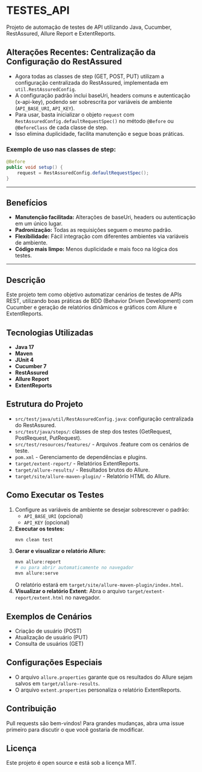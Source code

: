 # TESTES_API

Projeto de automação de testes de API utilizando Java, Cucumber, RestAssured, Allure Report e ExtentReports.

## Alterações Recentes: Centralização da Configuração do RestAssured

- Agora todas as classes de step (GET, POST, PUT) utilizam a configuração centralizada do RestAssured, implementada em `util.RestAssuredConfig`.
- A configuração padrão inclui baseUri, headers comuns e autenticação (x-api-key), podendo ser sobrescrita por variáveis de ambiente (`API_BASE_URI`, `API_KEY`).
- Para usar, basta inicializar o objeto `request` com `RestAssuredConfig.defaultRequestSpec()` no método `@Before` ou `@BeforeClass` de cada classe de step.
- Isso elimina duplicidade, facilita manutenção e segue boas práticas.

### Exemplo de uso nas classes de step:
```java
@Before
public void setup() {
    request = RestAssuredConfig.defaultRequestSpec();
}
```

---

## Benefícios
- **Manutenção facilitada:** Alterações de baseUri, headers ou autenticação em um único lugar.
- **Padronização:** Todas as requisições seguem o mesmo padrão.
- **Flexibilidade:** Fácil integração com diferentes ambientes via variáveis de ambiente.
- **Código mais limpo:** Menos duplicidade e mais foco na lógica dos testes.

---

## Descrição
Este projeto tem como objetivo automatizar cenários de testes de APIs REST, utilizando boas práticas de BDD (Behavior Driven Development) com Cucumber e geração de relatórios dinâmicos e gráficos com Allure e ExtentReports.

## Tecnologias Utilizadas
- **Java 17**
- **Maven**
- **JUnit 4**
- **Cucumber 7**
- **RestAssured**
- **Allure Report**
- **ExtentReports**

## Estrutura do Projeto
- `src/test/java/util/RestAssuredConfig.java`: configuração centralizada do RestAssured.
- `src/test/java/steps/`: classes de step dos testes (GetRequest, PostRequest, PutRequest).
- `src/test/resources/features/` - Arquivos .feature com os cenários de teste.
- `pom.xml` - Gerenciamento de dependências e plugins.
- `target/extent-report/` - Relatórios ExtentReports.
- `target/allure-results/` - Resultados brutos do Allure.
- `target/site/allure-maven-plugin/` - Relatório HTML do Allure.

## Como Executar os Testes
1. Configure as variáveis de ambiente se desejar sobrescrever o padrão:
   - `API_BASE_URI` (opcional)
   - `API_KEY` (opcional)
2. **Executar os testes:**
   ```sh
   mvn clean test
   ```
3. **Gerar e visualizar o relatório Allure:**
   ```sh
   mvn allure:report
   # ou para abrir automaticamente no navegador
   mvn allure:serve
   ```
   O relatório estará em `target/site/allure-maven-plugin/index.html`.
4. **Visualizar o relatório Extent:**
   Abra o arquivo `target/extent-report/extent.html` no navegador.

## Exemplos de Cenários
- Criação de usuário (POST)
- Atualização de usuário (PUT)
- Consulta de usuários (GET)

## Configurações Especiais
- O arquivo `allure.properties` garante que os resultados do Allure sejam salvos em `target/allure-results`.
- O arquivo `extent.properties` personaliza o relatório ExtentReports.

## Contribuição
Pull requests são bem-vindos! Para grandes mudanças, abra uma issue primeiro para discutir o que você gostaria de modificar.

## Licença
Este projeto é open source e está sob a licença MIT.

